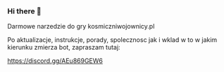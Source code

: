 ### Hi there 👋

Darmowe narzedzie do gry kosmiczniwojownicy.pl

Po aktualizacje, instrukcje, porady, spolecznosc jak i wklad w to w jakim kierunku zmierza bot, zapraszam tutaj:

https://discord.gg/AEu869GEW6

<!--
**KWSforAll/KWSforAll** is a ✨ _special_ ✨ repository because its `README.md` (this file) appears on your GitHub profile.

Here are some ideas to get you started:

- 🔭 I’m currently working on ...
- 🌱 I’m currently learning ...
- 👯 I’m looking to collaborate on ...
- 🤔 I’m looking for help with ...
- 💬 Ask me about ...
- 📫 How to reach me: ...
- 😄 Pronouns: ...
- ⚡ Fun fact: ...
-->
